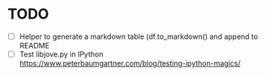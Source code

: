 # TODO

- [ ] Helper to generate a markdown table (df.to_markdown() and append to README
- [ ] Test libjove.py in IPython https://www.peterbaumgartner.com/blog/testing-ipython-magics/
